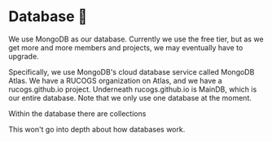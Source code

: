 # Database 🧰

We use MongoDB as our database. Currently we use the free tier, but as we get more and more members and projects, we may eventually have to upgrade.

Specifically, we use MongoDB's cloud database service called MongoDB Atlas. We have a RUCOGS organization on Atlas, and we have a rucogs.github.io project. Underneath rucogs.github.io is MainDB, which is our entire database. Note that we only use one database at the moment.


Within the database there are collections

This won't go into depth about how databases work.